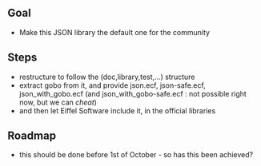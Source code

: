 ## Goal ##
- Make this JSON library the default one for the community

## Steps ##
- restructure to follow the (doc,library,test,...) structure
- extract gobo from it, and provide json.ecf, json-safe.ecf, json_with_gobo.ecf (and json_with_gobo-safe.ecf : not possible right now, but we can _cheat_)
- and then let Eiffel Software include it, in the official libraries

## Roadmap ##
- this should be done before 1st of October - so has this been achieved?